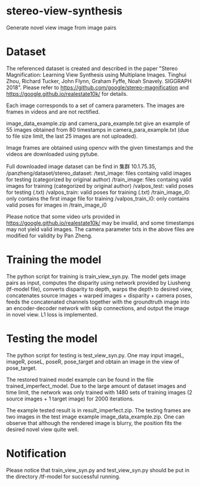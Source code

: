 # stereo-view-synthesis
  Generate novel view image from image pairs
# Dataset
  The referenced dataset is created and described in the paper "Stereo Magnification: Learning View Synthesis using Multiplane Images. Tinghui Zhou, Richard Tucker, John Flynn, Graham Fyffe, Noah Snavely. SIGGRAPH 2018".
  Please refer to https://github.com/google/stereo-magnification and https://google.github.io/realestate10k/ for details.
  
  Each image corresponds to a set of camera parameters.
  The images are frames in videos and are not rectified.
  
  image_data_example.zip and camera_para_example.txt give an example of 55 images obtained from 80 timestamps in camera_para_example.txt (due to file size limit, the last 25 images are not uploaded).
  
  Image frames are obtained using opencv with the given timestamps and the videos are downloaded using pytube.
  
  Full downloaded image dataset can be find in 集群 10.1.75.35, /panzheng/dataset/stereo_dataset:
            /test_image: files containg valid images for testing (categorized by original author)
            /train_image: files containg valid images for training (categorized by original author)
            /valpos_test: valid poses for testing (.txt)
            /valpos_train: valid poses for training (.txt)
            /train_image_i0: only contains the first image file for training
            /valpos_train_i0: only contains valid poses for images in /train_image_i0
    
  Please notice that some video urls provided in https://google.github.io/realestate10k/ may be invalid, and some timestamps may not yield valid images. The camera parameter txts in the above files are modified for validity by Pan Zheng.
  
# Training the model
  The python script for training is train_view_syn.py.
  The model gets image pairs as input, computes the disparity using network provided by Liusheng (tf-model file), converts disparity to depth, warps the depth to desired view, concatenates source images + warped images + disparity + camera poses, feeds the concatenated channels together with the groundtruth image into an encoder-decoder network with skip connections, and output the image in novel view. L1 loss is implemented.
  
 # Testing the model
   The python script for testing is test_view_syn.py.
   One may input imageL, imageR, poseL, poseR, pose_target and obtain an image in the view of pose_target.
   
   The restored trained model example can be found in the file trained_imperfect_model. Due to the large amount of dataset images and time limit, the network was only trained with 1480 sets of training images (2 source images + 1 target image) for 2000 iterations.
   
   The example tested result is in result_imperfect.zip. The testing frames are two images in the test image example image_data_example.zip. One can observe that although the rendered image is blurry, the position fits the desired novel view quite well.
   
 # Notification
   Please notice that train_view_syn.py and test_view_syn.py should be put in the directory /tf-model for successful running.
